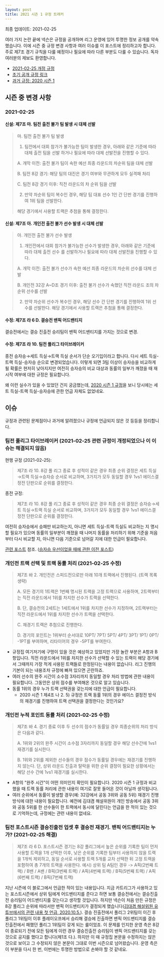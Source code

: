 ```yaml
---
layout: post
title: 2021 시즌 1 규정 트래커
---
```


최종 업데이트: 2021-02-25

여러 가지 논란 끝에 넥슨은 규정을 공개하며 리그 운영에 있어 투명한 정보 공개를 약속했습니다.
이에 시즌 중 규정 변경 사항과 여러 이슈를 이 포스트에 정리하고자 합니다. 주로 제7조 경기 규칙을 다룰 예정이나 필요에 따라 다른 부분도 다룰 수 있습니다.
독자 여러분의 제보도 환영합니다.


- [2021-02-25 개정 규정](https://drive.google.com/file/d/1DAG4tIDW113wBY-fSe4JilZMnaCNVJs0/view)
- [초기 공개 규정 링크](https://drive.google.com/file/d/19g9LzjhLCHP9WBJ5DBoq0emRZQCdAPFG/view)
- [과거 규정: 2020 시즌 1](https://drive.google.com/file/d/1ih1hFoY8FgR2lWyeyOCYrn2YVXyAifjV/view)

## 시즌 중 변경 사항
### 2021-02-25

#### 신설: 제7조 마. 팀전 출전 불가 팀 발생 시 대체 선발


> 마. 팀전 출전 불가 팀 발생
> 
> 1. 팀전에서 대회 참가가 불가능한 팀이 발생한 경우, 아래와 같은 기준에 따라 대체 출전 팀을 선발
> 하거나 필요에 따라 대체 선발전을 진행할 수 있다.
> 
> A. 개막 이전: 출전 불가 팀이 속한 예선 최종 라운드의 차순위 팀을 대체 선발
> 
> B. 팀전 8강 경기: 해당 팀의 대진은 경기 여부와 무관하게 모두 실격패 처리
> 
> C. 팀전 8강 경기 이후: 직전 라운드의 차 순위 팀을 선발
> 
> 2. 만약 차순위 팀이 복수인 경우, 해당 팀 대표 선수 1인 간 단판 경기를 진행하여 1위 팀을 선발한다.
> 
> 해당 경기에서 사용할 트랙은 추첨을 통해 결정한다.

#### 신설: 제7조 아. 개인전 출전 불가 선수 발생 시 대체 선발

> 아. 개인전 출전 불가 선수 발생
> 
> 1. 개인전에서 대회 참가가 불가능한 선수가 발생한 경우, 아래와 같은 기준에 따라 대체 출전 선수
> 를 선발하거나 필요에 따라 대체 선발전을 진행할 수 있다.
> 
> A. 개막 이전: 출전 불가 선수가 속한 예선 최종 라운드의 차순위 선수를 대체 선발
> 
> B. 개인전 32강 A~D조 경기 이후: 출전 불가 선수가 속했던 직전 라운드 조의 차 순위 선수를 선발
> 
> 2. 만약 차순위 선수가 복수인 경우, 해당 선수 간 단판 경기를 진행하여 1위 선수를 선발한다.
> 해당 경기에서 사용할 트랙은 추첨을 통해 결정한다.
> 

#### 수정: 제7조 라 6 D. 결승전 밴픽 어드밴티지

결승전에서는 결승 진출전 승리팀이 밴픽 어드밴티지를 가지는 것으로 변경. 

#### 수정: 제7조 라 10. 팀전 풀리그 타이브레이커

종전 승자승→세트 득실→트랙 득실 순서가 단순 오기입이라고 합니다. 다시 세트 득실-트랙 득실-승자승 순으로 변경되었습니다. 이렇게 되면 3팀 이상이 승자승을 비교하게 될 확률은 현저히 낮아지지만 여전히 승자승의 비교 대상과 동률의 일부가 깨졌을 때 재시작 여부에 대한 규정은 필요합니다. 

왜 이런 실수가 있을 수 있었던 건지 궁금했는데, [2020 시즌 1 규정](https://drive.google.com/file/d/1ih1hFoY8FgR2lWyeyOCYrn2YVXyAifjV/view)을 보니 당시에는 세트 득실-트랙 득실-승자승에 관한 언급 자체도 없었네요.

## 이슈
규정과 관련된 문제점이나 과거에 알려졌으나 규정에 언급되지 않은 것 등등을 정리합니다.



### 팀전 풀리그 타이브레이커 (2021-02-25 관련 규정이 개정되었으나 이 이슈는 해결되지 않음)

현행 규정 (2021-02-25):

> 제7조 라 10. 8강 풀 리그 종료 후 성적이 같은 경우 최종 순위 결정은 세트 득실→트랙 득실→승자승 순서로 비교하며, 3가지가 모두 동일할 경우 1vs1 에이스결정전 단판으로 순위를 결정한다.

종전 규정:

> 제7조 라 10. 8강 풀 리그 종료 후 성적이 같은 경우 최종 순위 결정은 승자승→세트 득실→트랙 득실 순서로 비교하며, 3가지가 모두 동일할 경우 1vs1 에이스결정전 단판으로 순위를 결정한다.

여전히 승자승에서 승패만 비교하는지, 아니면 세트 득실-트랙 득실도 비교하는 지 명시할 필요가 있으며 동률의 일부분이 깨졌을 때 나머지 동률을 처리하기 위해 기준을 처음부터 다시 비교할 지, 아니면 다음 기준으로 넘어갈 지에 대한 언급이 필요합니다. 

[관련 포스트](../tiebreakers) 참조.
([승자승 우선이었을 때에 관한 이전 포스트](../tiebreakers-2))



### 개인전 트랙 선택 및 트랙 동률 처리 (2021-02-25 수정)

> 제7조 바 2. 개인전은 스피드전으로만 아래 10개 트랙에서 진행된다.
> (트랙 목록 생략)
>
> A. 모든 경기의 1트랙은 1번째 명시된 트랙을 고정 트랙으로 사용하며, 2트랙부터는 직전 라운드에서 1위를 차지한 선수가 트랙을 선택한다.
> 
> B. 단, 결승전의 2세트는 1세트에서 1위를 차지한 선수가 지정하며, 2트랙부터는 직전 라운드에서 1위를 차지한 선수가 트랙을 선택한다.
> 
> C. 재경기 트랙은 추첨으로 진행한다.
> 
> D. 경기의 포인트는 1위부터 순서대로 10PT/ 7PT/ 5PT/ 4PT/ 3PT/ 1PT/ 0PT/ -1PT를 부여하며, 리타이어의 경우 -5PT를 부여한다.

- 규정집 여기저기에 구멍이 있을 것은 예상하고 있었지만 가장 놀란 부분은 A항과 B항입니다. 
직전 라운드에서 1위를 차지한 선수가 선택할 수 있는 트랙이 해당 경기에서 그때까지 가장 적게 사용된 트랙들로 한정된다는 내용이 없습니다.
리그 진행의 기본이 되는 내용조차 규정에 빠져 있으면 곤란하죠. 
- 여러 선수의 완주 시간이 소수점 3자리까지 동일할 경우 처리 방법에 관한 내용이 필요합니다. 그동안은 상위 점수를 부여해온 것으로 알고 있습니다.
- 동률 1위의 경우 누가 트랙 선택권을 갖는지에 대한 언급이 필요합니다. 
    - 2020 시즌 1 제4조 나 2. 5) 규정은 트랙 동률 1위의 경우 에이스 결정전 방식의 재경기를 진행하여 트랙 선택권을 결정한다는 것인가요? 
    
### 개인전 누적 포인트 동률 처리 (2021-02-25 수정)

> 제7조 바 4. 경기 종료 이후 두 선수의 점수가 동률일 경우 최종순위의 처리 방식은 다음과 같다.
> 
> A. 1위와 2위의 완주 시간이 소수점 3자리까지 동일할 경우 해당 선수간에 1vs1 재경기를 실시한다.
> 
> B. 1위와 2위를 제외한 선수들의 경우 점수가 동률일 경우에는 재경기를 진행하지 않는다. 단, 상위 라운드 진출과 탈락을 위한 순위 결정이 필요한 상황에서는 해당 선수 간에 1vs1 재경기를 실시한다.

- A항의 "완주 시간"이 어떤 의미인지 확인이 필요합니다. 2020 시즌 1 규정과 비교했을 때 트랙 동률 처리에 관한 내용이 여기로 잘못 들어온 것이 아닐까 생각됩니다.
- 여러 순위에서 동률이 발생할 경우(예: 32강에서 공동 3위와 공동 5위) 재경기 진행 방식에 대한 내용이 필요합니다. 
예전에 김대겸 해설위원이 개인 방송에서 공동 3위와 공동 5위를 한 선수들이 한 트랙에서 동시에 달린다는 언급을 한 적이 있는 것으로 기억하는데, 규정에는 관련 내용이 없네요.

### 팀전 포스트시즌 결승진출전 업셋 후 결승전 재경기. 밴픽 어드밴티지는 누가? (2021-02-25 해결)

> 제7조 라 6 D. 포스트시즌 경기는 8강 풀리그에서 높은 순위를 기록한 팀이 먼저 사용할 트랙을 1개 선택한 이후, 낮은 순위를 기록한 팀부터 사용하지 않을 트랙을 1개씩 제외하고, 동일 순서로 사용할
트랙 5개를 교차 선택한 뒤 고정 트랙을 포함하여 총 7개의 트랙을 사용한다.
예시) 상위 팀 A팀인 경우 -> A픽(2번째 트랙) / B밴 / A밴 / B픽(3번째 트랙) / A픽(4번째 트랙) / B픽(5번째 트랙) / A픽(6번째 트랙) / B픽(7번째 트랙)

지난 시즌에 이 블로그에서 언급한 적이 있는 내용입니다. 
지금 카트리그가 사용하고 있는 포스트시즌에서 상위 팀에게 어드밴티지를 준다고 하면 보통 결승전에서는 결승진출전 승리팀이 어드밴티지를 갖는다고 생각할 것입니다.
하지만 넥슨이 처음 만든 규정은 8강 풀리그 순위에 따라서만 밴픽 어드밴티지가 결정되게 했습니다([김대겸 해설위원 유튜브에서의 관련 내용 첫 언급, 2020.10.5.](https://youtu.be/Df3vo0ENzYk?t=186)).
결승 진출전에서 풀리그 2위팀이 이긴 후 풀리그 1위팀이 이후 플레이오프에서 승리해 결승에 진출하면 밴픽 어드밴티지를 결승진출전에서 패했던 풀리그 1위팀이 갖게 되는 룰이었죠. 
이 문제를 인지한 운영 측은 8강이 종료되기 전에 모든 팀에게 이런 경우 결승진출전 승리팀이 밴픽 어드밴티지를 갖는 것으로 공지를 했다고 합니다(제1조 다.).
하지만 이 때 규정집 본문을 수정하지는 않은 것으로 보이고 그 수정되지 않은 본문이 그대로 이번 시즌으로 넘어왔습니다. 
운영 측은 이 부분을 다시 한 번, 이번에는 투명한 방법으로 손봐야 할 것 같네요.
